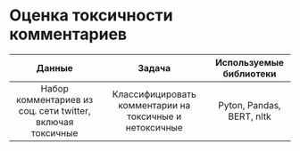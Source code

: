 # Оценка токсичности комментариев

| Данные            |  Задача           | Используемые библиотеки|
| :---------------: | :----------------:|:----------------------:|
| Набор комментариев из соц. сети twitter, включая токсичные| Классифицировать комментарии на токсичные и нетоксичные| Pyton, Pandas, BERT, nltk|
